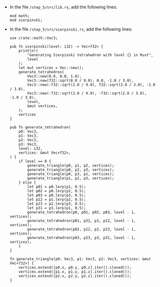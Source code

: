 * In the file `/step_5/src/lib.rs`, add the following lines:
  
      mod math;
      mod sierpinski;

* In the file `/step_5/src/sierpinski.rs`, add the following lines:
    
      use crate::math::Vec3;

      pub fn sierpinski(level: i32) -> Vec<f32> {
          println!(
              "Generating Sierpinski tetrahedron with level {} in Rust",
              level
          );
          let mut vertices = Vec::new();
          generate_tetrahedron(
              Vec3::new(0.0, 0.0, 1.0),
              Vec3::new(f32::sqrt(8.0 / 9.0), 0.0, -1.0 / 3.0),
              Vec3::new(-f32::sqrt(2.0 / 9.0), f32::sqrt(2.0 / 3.0), -1.0 / 3.0),
              Vec3::new(-f32::sqrt(2.0 / 9.0), -f32::sqrt(2.0 / 3.0), -1.0 / 3.0),
              level,
              &mut vertices,
          );
          vertices
      }

      pub fn generate_tetrahedron(
          p0: Vec3,
          p1: Vec3,
          p2: Vec3,
          p3: Vec3,
          level: i32,
          vertices: &mut Vec<f32>,
      ) {
          if level == 0 {
              generate_triangle(p0, p1, p2, vertices);
              generate_triangle(p0, p2, p3, vertices);
              generate_triangle(p0, p3, p1, vertices);
              generate_triangle(p1, p2, p3, vertices);
          } else {
              let p01 = p0.lerp(p1, 0.5);
              let p02 = p0.lerp(p2, 0.5);
              let p03 = p0.lerp(p3, 0.5);
              let p12 = p1.lerp(p2, 0.5);
              let p23 = p2.lerp(p3, 0.5);
              let p31 = p3.lerp(p1, 0.5);
              generate_tetrahedron(p0, p01, p02, p03, level - 1, vertices);
              generate_tetrahedron(p01, p31, p1, p12, level - 1, vertices);
              generate_tetrahedron(p02, p12, p2, p23, level - 1, vertices);
              generate_tetrahedron(p03, p23, p3, p31, level - 1, vertices);
          }
      }

      fn generate_triangle(p0: Vec3, p1: Vec3, p2: Vec3, vertices: &mut Vec<f32>) {
          vertices.extend([p0.x, p0.y, p0.z].iter().cloned());
          vertices.extend([p1.x, p1.y, p1.z].iter().cloned());
          vertices.extend([p2.x, p2.y, p2.z].iter().cloned());
      }
